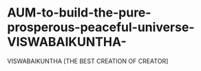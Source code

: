# AUM-to-build-the-pure-prosperous-peaceful-universe-VISWABAIKUNTHA-
VISWABAIKUNTHA [THE BEST CREATION OF CREATOR]
